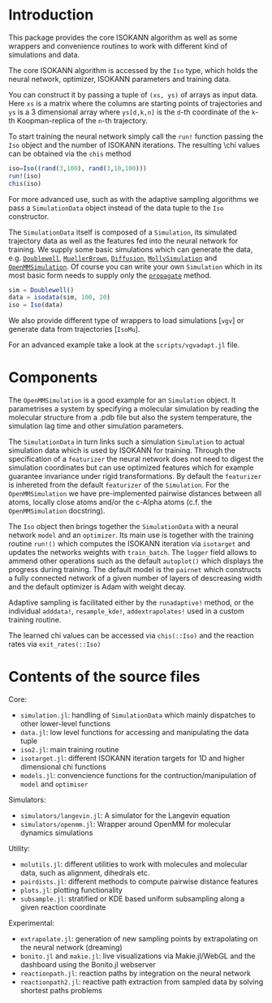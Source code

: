 # Introduction

This package provides the core ISOKANN algorithm as well as some wrappers and convenience routines to work with different kind of simulations and data.

The core ISOKANN algorithm is accessed by the `Iso` type,
which holds the neural network, optimizer, ISOKANN parameters and training data.

You can construct it by passing a tuple of `(xs, ys)` of arrays as input data. Here `xs` is a matrix where the columns are starting points of trajectories and `ys` is a 3 dimensional array where `ys[d,k,n]` is the `d`-th coordinate of the `k`-th Koopman-replica of the `n`-th trajectory.

To start training the neural network simply call the `run!` function passing the `Iso` object and the number of ISOKANN iterations.
The resulting \chi values can be obtained via the `chis` method

```julia
iso=Iso((rand(3,100), rand(3,10,100)))
run!(iso)
chis(iso)
```

For more advanced use, such as with the adaptive sampling algorithms we pass a `SimulationData` object instead of the data tuple to the `Iso` constructor.

The `SimulationData` itself is composed of a `Simulation`, its simulated trajectory data as well as the features fed into the neural network for training.
We supply some basic simulations which can generate the data, e.g. [`Doublewell`](@ref), [`MuellerBrown`](@ref), [`Diffusion`](@ref), [`MollySimulation`](@ref) and [`OpenMMSimulation`](@ref).
Of course you can write your own `Simulation` which in its most basic form needs to supply only the [`propagate`](@ref) method.

```julia
sim = Doublewell()
data = isodata(sim, 100, 20)
iso = Iso(data)
```

We also provide different type of wrappers to load simulations [`vgv`] or generate data from trajectories [`IsoMu`].

For an advanced example take a look at the `scripts/vgvadapt.jl` file.


# Components

The `OpenMMSimulation` is a good example for an `Simulation` object. It parametrises a system by specifying a molecular simulation by reading the molecular structure from a .pdb file but also the system temperature, the simulation lag time and other simulation parameters.

The `SimulationData` in turn links such a simulation `Simulation` to actual simulation data which is used by ISOKANN for training.
Through the specification of a `featurizer` the neural network does not need to digest the simulation coordinates but can use optimized features which for example guarantee invariance under rigid transformations.
By default the `featurizer` is inhereted from the default `featurizer` of the `Simulation`. For the `OpenMMSimulation` we have pre-implemented pairwise distances between all atoms, locally close atoms and/or the c-Alpha atoms (c.f. the `OpenMMSimulation` docstring).

The `Iso` object then brings together the `SimulationData` with a neural network `model` and an `optimizer`.
Its main use is together with the training routine `run!()` which computes the ISOKANN iteration via `isotarget` and updates the networks weights with `train_batch`.
The `logger` field allows to ammend other operations such as the default `autoplot()` which displays the progress during training.
The default model is the `pairnet` which constructs a fully connected network of a given number of layers of descreasing width and the default optimizer is Adam with weight decay.

Adaptive sampling is facilitated either by the `runadaptive!` method, or the individual `adddata!`, `resample_kde!`, `addextrapolates!` used in a custom training routine.


The learned chi values can be accessed via `chis(::Iso)` and the reaction rates via `exit_rates(::Iso)`


# Contents of the source files

Core:

- `simulation.jl`: handling of `SimulationData` which mainly dispatches to other lower-level functions
- `data.jl`: low level functions for accessing and manipulating the data tuple
- `iso2.jl`: main training routine
- `isotarget.jl`:  different ISOKANN iteration targets  for 1D and higher dimensional chi functions
- `models.jl`: convencience functions for the contruction/manipulation of `model` and `optimiser`

Simulators:

- `simulators/langevin.jl`: A simulator for the Langevin equation
- `simulators/openmm.jl`: Wrapper around OpenMM for molecular dynamics simulations

Utility:
- `molutils.jl`: different utilities to work with molecules and molecular data, such as alignment, dihedrals etc.
- `pairdists.jl`: different methods to compute pairwise distance features
- `plots.jl`: plotting functionality
- `subsample.jl`: stratified or KDE based uniform subsampling along a given reaction coordinate

Experimental:

- `extrapolate.jl`: generation of new sampling points by extrapolating on the neural network (dreaming)
- `bonito.jl` and `makie.jl`: live visualizations via Makie.jl/WebGL and the dashboard using the Bonito.jl webserver
- `reactionpath.jl`: reaction paths by integration on the neural network
- `reactionpath2.jl`: reactive path extraction from sampled data by solving shortest paths problems